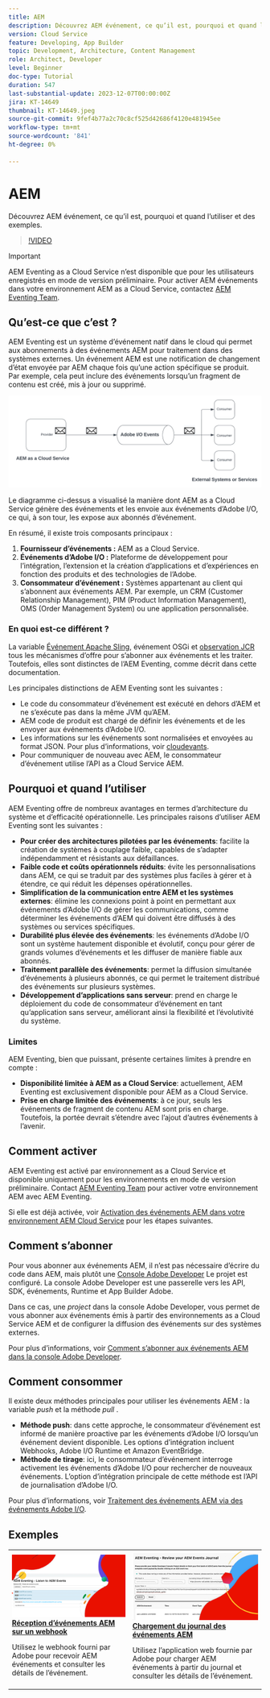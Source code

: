 ```yaml
---
title: AEM
description: Découvrez AEM événement, ce qu’il est, pourquoi et quand l’utiliser et des exemples.
version: Cloud Service
feature: Developing, App Builder
topic: Development, Architecture, Content Management
role: Architect, Developer
level: Beginner
doc-type: Tutorial
duration: 547
last-substantial-update: 2023-12-07T00:00:00Z
jira: KT-14649
thumbnail: KT-14649.jpeg
source-git-commit: 9fef4b77a2c70c8cf525d42686f4120e481945ee
workflow-type: tm+mt
source-wordcount: '841'
ht-degree: 0%

---
```



# AEM

Découvrez AEM événement, ce qu’il est, pourquoi et quand l’utiliser et des exemples.

>[!VIDEO](https://video.tv.adobe.com/v/3426686?quality=12&learn=on)

>[!IMPORTANT]
>
>AEM Eventing as a Cloud Service n’est disponible que pour les utilisateurs enregistrés en mode de version préliminaire. Pour activer AEM événements dans votre environnement AEM as a Cloud Service, contactez [AEM Eventing Team](mailto:grp-aem-events@adobe.com).

## Qu’est-ce que c’est ?

AEM Eventing est un système d’événement natif dans le cloud qui permet aux abonnements à des événements AEM pour traitement dans des systèmes externes. Un événement AEM est une notification de changement d’état envoyée par AEM chaque fois qu’une action spécifique se produit. Par exemple, cela peut inclure des événements lorsqu’un fragment de contenu est créé, mis à jour ou supprimé.

![AEM](./assets/aem-eventing.png)

Le diagramme ci-dessus a visualisé la manière dont AEM as a Cloud Service génère des événements et les envoie aux événements d’Adobe I/O, ce qui, à son tour, les expose aux abonnés d’événement.

En résumé, il existe trois composants principaux :

1. **Fournisseur d’événements :** AEM as a Cloud Service.
1. **Événements d’Adobe I/O :** Plateforme de développement pour l’intégration, l’extension et la création d’applications et d’expériences en fonction des produits et des technologies de l’Adobe.
1. **Consommateur d’événement :** Systèmes appartenant au client qui s’abonnent aux événements AEM. Par exemple, un CRM (Customer Relationship Management), PIM (Product Information Management), OMS (Order Management System) ou une application personnalisée.

### En quoi est-ce différent ?

La variable [Événement Apache Sling](https://sling.apache.org/documentation/bundles/apache-sling-eventing-and-job-handling.html), événement OSGi et [observation JCR](https://jackrabbit.apache.org/oak/docs/features/observation.html) tous les mécanismes d’offre pour s’abonner aux événements et les traiter. Toutefois, elles sont distinctes de l’AEM Eventing, comme décrit dans cette documentation.

Les principales distinctions de AEM Eventing sont les suivantes :

- Le code du consommateur d’événement est exécuté en dehors d’AEM et ne s’exécute pas dans la même JVM qu’AEM.
- AEM code de produit est chargé de définir les événements et de les envoyer aux événements d’Adobe I/O.
- Les informations sur les événements sont normalisées et envoyées au format JSON. Pour plus d’informations, voir [cloudevants](https://cloudevents.io/).
- Pour communiquer de nouveau avec AEM, le consommateur d’événement utilise l’API as a Cloud Service AEM.


## Pourquoi et quand l’utiliser

AEM Eventing offre de nombreux avantages en termes d’architecture du système et d’efficacité opérationnelle. Les principales raisons d’utiliser AEM Eventing sont les suivantes :

- **Pour créer des architectures pilotées par les événements**: facilite la création de systèmes à couplage faible, capables de s’adapter indépendamment et résistants aux défaillances.
- **Faible code et coûts opérationnels réduits**: évite les personnalisations dans AEM, ce qui se traduit par des systèmes plus faciles à gérer et à étendre, ce qui réduit les dépenses opérationnelles.
- **Simplification de la communication entre AEM et les systèmes externes**: élimine les connexions point à point en permettant aux événements d’Adobe I/O de gérer les communications, comme déterminer les événements d’AEM qui doivent être diffusés à des systèmes ou services spécifiques.
- **Durabilité plus élevée des événements**: les événements d’Adobe I/O sont un système hautement disponible et évolutif, conçu pour gérer de grands volumes d’événements et les diffuser de manière fiable aux abonnés.
- **Traitement parallèle des événements**: permet la diffusion simultanée d’événements à plusieurs abonnés, ce qui permet le traitement distribué des événements sur plusieurs systèmes.
- **Développement d’applications sans serveur**: prend en charge le déploiement du code de consommateur d’événement en tant qu’application sans serveur, améliorant ainsi la flexibilité et l’évolutivité du système.

### Limites

AEM Eventing, bien que puissant, présente certaines limites à prendre en compte :

- **Disponibilité limitée à AEM as a Cloud Service**: actuellement, AEM Eventing est exclusivement disponible pour AEM as a Cloud Service.
- **Prise en charge limitée des événements**: à ce jour, seuls les événements de fragment de contenu AEM sont pris en charge. Toutefois, la portée devrait s’étendre avec l’ajout d’autres événements à l’avenir.

## Comment activer

AEM Eventing est activé par environnement as a Cloud Service et disponible uniquement pour les environnements en mode de version préliminaire. Contact [AEM Eventing Team](mailto:grp-aem-events@adobe.com) pour activer votre environnement AEM avec AEM Eventing.

Si elle est déjà activée, voir [Activation des événements AEM dans votre environnement AEM Cloud Service](https://developer.adobe.com/experience-cloud/experience-manager-apis/guides/events/#enable-aem-events-on-your-aem-cloud-service-environment) pour les étapes suivantes.

## Comment s’abonner

Pour vous abonner aux événements AEM, il n’est pas nécessaire d’écrire du code dans AEM, mais plutôt une [Console Adobe Developer](https://developer.adobe.com/) Le projet est configuré. La console Adobe Developer est une passerelle vers les API, SDK, événements, Runtime et App Builder Adobe.

Dans ce cas, une _project_ dans la console Adobe Developer, vous permet de vous abonner aux événements émis à partir des environnements as a Cloud Service AEM et de configurer la diffusion des événements sur des systèmes externes.

Pour plus d’informations, voir [Comment s’abonner aux événements AEM dans la console Adobe Developer](https://developer.adobe.com/experience-cloud/experience-manager-apis/guides/events/#how-to-subscribe-to-aem-events-in-the-adobe-developer-console).

## Comment consommer

Il existe deux méthodes principales pour utiliser les événements AEM : la variable _push_ et la méthode _pull_ .

- **Méthode push**: dans cette approche, le consommateur d’événement est informé de manière proactive par les événements d’Adobe I/O lorsqu’un événement devient disponible. Les options d’intégration incluent Webhooks, Adobe I/O Runtime et Amazon EventBridge.
- **Méthode de tirage**: ici, le consommateur d’événement interroge activement les événements d’Adobe I/O pour rechercher de nouveaux événements. L’option d’intégration principale de cette méthode est l’API de journalisation d’Adobe I/O.

Pour plus d’informations, voir [Traitement des événements AEM via des événements Adobe I/O](https://developer.adobe.com/experience-cloud/experience-manager-apis/guides/events/#aem-events-processing-via-adobe-io).

## Exemples

<table>
  <tr>
    <td>
        <a  href="./examples/webhook.md"><img alt="Réception d’événements AEM sur un webhook" src="./assets/examples/webhook/Eventing-webhook.png"/></a>
        <div><strong><a href="./examples/webhook.md">Réception d’événements AEM sur un webhook</a></strong></div>
        <p>
          Utilisez le webhook fourni par Adobe pour recevoir AEM événements et consulter les détails de l’événement.
        </p>
      </td>
      <td>
        <a  href="./examples/journaling.md"><img alt="Chargement du journal des événements AEM" src="./assets/examples/journaling/eventing-journal.png"/></a>
        <div><strong><a href="./examples/journaling.md">Chargement du journal des événements AEM</a></strong></div>
        <p>
          Utilisez l’application web fournie par Adobe pour charger AEM événements à partir du journal et consulter les détails de l’événement.
        </p>
      </td>
    </tr>
</table>
